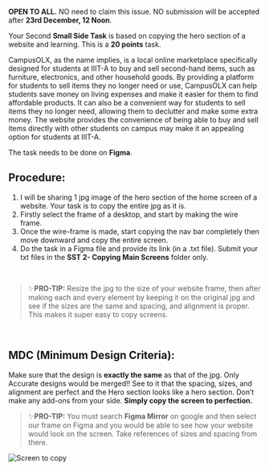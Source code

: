 **OPEN TO ALL.**
NO need to claim this issue.
NO submission will be accepted after **23rd December, 12 Noon**.

Your Second **Small Side Task** is based on copying the hero section of a website and learning. This is a **20 points** task.

CampusOLX, as the name implies, is a local online marketplace specifically designed for students at IIIT-A to buy and sell second-hand items, such as furniture, electronics, and other household goods. By providing a platform for students to sell items they no longer need or use, CampusOLX can help students save money on living expenses and make it easier for them to find affordable products. It can also be a convenient way for students to sell items they no longer need, allowing them to declutter and make some extra money. The website provides the convenience of being able to buy and sell items directly with other students on campus may make it an appealing option for students at IIIT-A.

The task needs to be done on **Figma**.

## Procedure:

1. I will be sharing 1 jpg image of the hero section of the home screen of a website. Your task is to copy the entire jpg as it is.
2. Firstly select the frame of a desktop, and start by making the wire frame.
3. Once the wire-frame is made, start copying the nav bar completely then move downward and copy the entire screen.
4. Do the task in a Figma file and provide its link (in a .txt file). Submit your txt files in the **SST 2- Copying Main Screens** folder only.

</br>

> ✨**PRO-TIP:** Resize the jpg to the size of your website frame, then after making each and every element by keeping it on the original jpg and see if the sizes are the same and spacing, and alignment is proper. This makes it super easy to copy screens.
> 

</br>

## **MDC (Minimum Design Criteria):**

Make sure that the design is **exactly the same** as that of the jpg. Only Accurate designs would be merged!! See to it that the spacing, sizes, and alignment are perfect and the Hero section looks like a hero section. Don’t make any add-ons from your side. **Simply copy the screen to perfection.**

> ✨**PRO-TIP:** You must search **Figma Mirror** on google and then select our frame on Figma and you would be able to see how your website would look on the screen. Take references of sizes and spacing from there.
>
![Screen to copy](https://user-images.githubusercontent.com/97425446/209081013-0cccc330-1d4c-4211-a367-fe6db7fa2d29.png)
